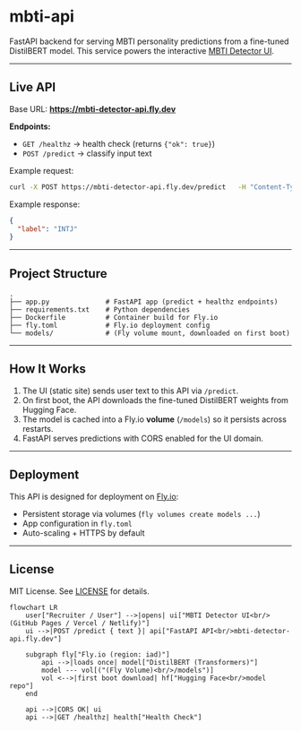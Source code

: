 # mbti-api
FastAPI backend for serving MBTI personality predictions from a fine-tuned DistilBERT model.   This service powers the interactive [MBTI Detector UI](https://github.com/wbmartin00/mbti-personality-detector-ui).


---

##  Live API

Base URL: **https://mbti-detector-api.fly.dev**

**Endpoints:**

- `GET /healthz` → health check (returns `{"ok": true}`)
- `POST /predict` → classify input text

Example request:

```bash
curl -X POST https://mbti-detector-api.fly.dev/predict   -H "Content-Type: application/json"   -d '{"text":"I love planning and abstract problem-solving."}'
```

Example response:

```json
{
  "label": "INTJ"
}
```

---

##  Project Structure

```
.
├── app.py              # FastAPI app (predict + healthz endpoints)
├── requirements.txt    # Python dependencies
├── Dockerfile          # Container build for Fly.io
├── fly.toml            # Fly.io deployment config
└── models/             # (Fly volume mount, downloaded on first boot)
```

---

##  How It Works

1. The UI (static site) sends user text to this API via `/predict`.
2. On first boot, the API downloads the fine-tuned DistilBERT weights from Hugging Face.
3. The model is cached into a Fly.io **volume** (`/models`) so it persists across restarts.
4. FastAPI serves predictions with CORS enabled for the UI domain.

---

##  Deployment

This API is designed for deployment on [Fly.io](https://fly.io):

- Persistent storage via volumes (`fly volumes create models ...`)
- App configuration in `fly.toml`
- Auto-scaling + HTTPS by default

---

##  License

MIT License. See [LICENSE](LICENSE) for details.


```mermaid
flowchart LR
    user["Recruiter / User"] -->|opens| ui["MBTI Detector UI<br/>(GitHub Pages / Vercel / Netlify)"]
    ui -->|POST /predict { text }| api["FastAPI API<br/>mbti-detector-api.fly.dev"]

    subgraph fly["Fly.io (region: iad)"]
        api -->|loads once| model["DistilBERT (Transformers)"]
        model --- vol[("(Fly Volume)<br/>/models")]
        vol <-->|first boot download| hf["Hugging Face<br/>model repo"]
    end

    api -->|CORS OK| ui
    api -->|GET /healthz| health["Health Check"]
